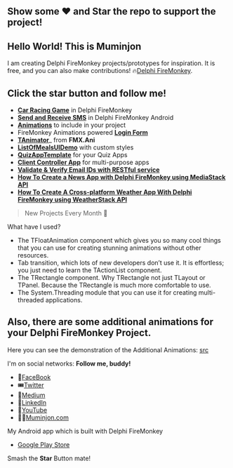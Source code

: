 
## Show some :heart: and Star the repo to support the project!

## Hello World! This is Muminjon
I am creating Delphi FireMonkey projects/prototypes for inspiration. It is free, and you can also make contributions! 🔥[Delphi FireMonkey](https://www.embarcadero.com/products/delphi).

## Click the star button and follow me!

 - [**Car Racing Game**](https://github.com/MuminjonGuru/Mastering-FireMonkey-Delphi/tree/master/Car%20Racing%20Game%20in%20Delphi) in Delphi FireMonkey
 - [**Send and Receive SMS**](https://github.com/MuminjonGuru/Mastering-FireMonkey-Delphi/tree/master/Receive%20%26%20Send%20SMS%20-%20FMX%20Android) in Delphi FireMonkey Android
 - [**Animations**](https://github.com/MuminjonGuru/Mastering-FireMonkey-Delphi/tree/master/AdditionalAnimations) to include in your project
 - FireMonkey Animations powered [**Login Form**](https://github.com/MuminjonGuru/Mastering-FireMonkey-Delphi/tree/master/src)
 - [**TAnimator**](https://github.com/MuminjonGuru/Mastering-FireMonkey-Delphi/tree/master/AnimateFloat)_ from **FMX.Ani**
 - **[ListOfMealsUIDemo](https://github.com/MuminjonGuru/Mastering-FireMonkey-Delphi/tree/master/ListOfMealsUIDemo)** with custom styles
 - **[QuizAppTemplate](https://github.com/MuminjonGuru/Mastering-FireMonkey-Delphi/tree/master/QuizAppTemplate)** for your Quiz Apps
 - **[Client Controller App](https://github.com/MuminjonGuru/Mastering-FireMonkey-Delphi/tree/master/Client%20Controller%20Application%20Prototype)** for multi-purpose apps
 - **[Validate & Verify Email IDs with RESTful service](https://github.com/MuminjonGuru/Mastering-FireMonkey-Delphi/tree/master/MailboxLayer%20API%20Demo%20with%20Delphi)**
 - **[How To Create a News App with Delphi FireMonkey using MediaStack API](https://github.com/MuminjonGuru/Mastering-FireMonkey-Delphi/tree/master/How%20to%20Create%20a%20News%20App%20with%20Delphi%20Firemonkey)**
 - **[How To Create A Cross-platform Weather App With Delphi FireMonkey using WeatherStack API](https://github.com/MuminjonGuru/Mastering-FireMonkey-Delphi/tree/master/WeatherAppFMXWeatherStackAPI)**

    

> New Projects Every Month 🎁

What have I used? 

 - The TFloatAnimation component which gives you so many cool things that you can use for creating stunning animations without other resources.
 - Tab transition, which lots of  new developers don’t use it. It is effortless; you just need to learn the TActionList component.
 - The TRectangle component. Why TRectangle not just TLayout or TPanel. Because the TRectangle is much more comfortable to use.
 - The System.Threading module that you can use it for creating multi-threaded applications.
 
## Also, there are some additional animations for your Delphi FireMonkey Project.

Here you can see the demonstration of the Additional Animations: [src](https://photos.app.goo.gl/yDSLi9T9CxLbYXbj8)

I'm on social networks: **Follow me, buddy!**
- 📱[FaceBook](https://www.facebook.com/wwwdelphiuz/)
- 🎟[Twitter](https://twitter.com/MuminjonGuru)
- 🎫[Medium](https://medium.com/@muminjonguru)
- 📡[LinkedIn](https://www.linkedin.com/in/muminjon-abduraimov/)
- 🎥[YouTube](https://youtube.com/MuminjonAbduraimov)
- 👨‍💻[Muminjon.com](https://muminjon.com)

My Android app which is built with Delphi FireMonkey
- [Google Play Store](https://play.google.com/store/apps/details?id=com.delphiapplications.delphiexamples)

Smash the **Star** Button mate!
